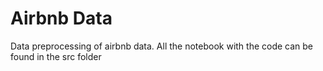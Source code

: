 # Airbnb Data
Data preprocessing of airbnb data. All the notebook with the code can be found in the src folder
